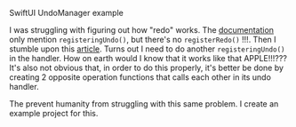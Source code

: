 SwiftUI UndoManager example

I was struggling with figuring out how "redo" works. The [documentation](https://developer.apple.com/documentation/foundation/undomanager) only mention `registeringUndo()`, but there's no `registerRedo()` !!!. Then I stumble upon this [article](https://nilcoalescing.com/blog/HandlingUndoAndRedoInSwiftUI/). Turns out I need to do another `registeringUndo()` in the handler. How on earth would I know that it works like that APPLE!!!??? It's also not obvious that, in order to do this properly, it's better be done by creating 2 opposite operation functions that calls each other in its undo handler.

The prevent humanity from struggling with this same problem. I create an example project for this.


